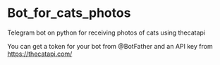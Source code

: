 # Bot_for_cats_photos
Telegram bot on python for receiving photos of cats using thecatapi

You can get a token for your bot from @BotFather and an API key from https://thecatapi.com/
